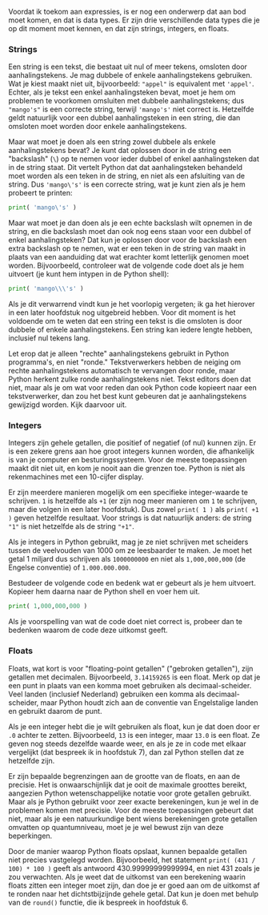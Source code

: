 Voordat ik toekom aan expressies, is er nog een onderwerp dat aan bod
moet komen, en dat is data types. Er zijn drie verschillende data types
die je op dit moment moet kennen, en dat zijn strings, integers, en
floats.

### Strings

Een string is een tekst, die bestaat uit nul of meer tekens, omsloten
door aanhalingstekens. Je mag dubbele of enkele aanhalingstekens
gebruiken. Wat je kiest maakt niet uit, bijvoorbeeld: `"appel"` is
equivalent met `'appel'`. Echter, als je tekst een enkel aanhalingsteken
bevat, moet je hem om problemen te voorkomen omsluiten met dubbele
aanhalingstekens; dus `"mango's"` is een correcte string, terwijl
`'mango's'` niet correct is. Hetzelfde geldt natuurlijk voor een dubbel
aanhalingsteken in een string, die dan omsloten moet worden door enkele
aanhalingstekens.

Maar wat moet je doen als een string zowel dubbele als enkele
aanhalingstekens bevat? Je kunt dat oplossen door in de string een
"backslash" (`\`) op te nemen voor ieder dubbel of enkel aanhalingsteken
dat in de string staat. Dit vertelt Python dat dat aanhalingsteken
behandeld moet worden als een teken in de string, en niet als een
afsluiting van de string. Dus `'mango\'s'` is een correcte string, wat
je kunt zien als je hem probeert te printen:

```python
print( 'mango\'s' )
```

Maar wat moet je dan doen als je een echte backslash wilt opnemen in de
string, en die backslash moet dan ook nog eens staan voor een dubbel of
enkel aanhalingsteken? Dat kun je oplossen door voor de backslash een
extra backslash op te nemen, wat er een teken in de string van maakt in
plaats van een aanduiding dat wat erachter komt letterlijk genomen moet
worden. Bijvoorbeeld, controleer wat de volgende code doet als je hem
uitvoert (je kunt hem intypen in de Python shell):

```python
print( 'mango\\\'s' )
```

Als je dit verwarrend vindt kun je het voorlopig vergeten; ik ga het
hierover in een later hoofdstuk nog uitgebreid hebben. Voor dit moment
is het voldoende om te weten dat een string een tekst is die omsloten is
door dubbele of enkele aanhalingstekens. Een string kan iedere lengte
hebben, inclusief nul tekens lang.

Let erop dat je alleen "rechte" aanhalingstekens gebruikt in Python
programma's, en niet "ronde." Tekstverwerkers hebben de neiging om
rechte aanhalingstekens automatisch te vervangen door ronde, maar Python
herkent zulke ronde aanhalingstekens niet. Tekst editors doen dat niet,
maar als je om wat voor reden dan ook Python code kopieert naar een
tekstverwerker, dan zou het best kunt gebeuren dat je aanhalingstekens
gewijzigd worden. Kijk daarvoor uit.

### Integers

Integers zijn gehele getallen, die positief of negatief (of nul) kunnen
zijn. Er is een zekere grens aan hoe groot integers kunnen worden, die
afhankelijk is van je computer en besturingssysteem. Voor de meeste
toepassingen maakt dit niet uit, en kom je nooit aan die grenzen toe.
Python is niet als rekenmachines met een 10-cijfer display.

Er zijn meerdere manieren mogelijk om een specifieke integer-waarde te
schrijven. `1` is hetzelfde als `+1` (er zijn nog meer manieren om `1`
te schrijven, maar die volgen in een later hoofdstuk). Dus zowel
`print( 1 )` als `print( +1 )` geven hetzelfde resultaat. Voor strings
is dat natuurlijk anders: de string `"1"` is niet hetzelfde als de
string `"+1"`.

Als je integers in Python gebruikt, mag je ze niet schrijven met
scheiders tussen de veelvouden van 1000 om ze leesbaarder te maken. Je
moet het getal 1 miljard dus schrijven als `1000000000` en niet als
`1,000,000,000` (de Engelse conventie) of `1.000.000.000`.

Bestudeer de volgende code en bedenk wat er gebeurt als je hem uitvoert.
Kopieer hem daarna naar de Python shell en voer hem uit.

```python
print( 1,000,000,000 )
```

Als je voorspelling van wat de code doet niet correct is, probeer dan te
bedenken waarom de code deze uitkomst geeft.

### Floats

Floats, wat kort is voor "floating-point getallen" ("gebroken
getallen"), zijn getallen met decimalen. Bijvoorbeeld, `3.14159265` is
een float. Merk op dat je een punt in plaats van een komma moet
gebruiken als decimaal-scheider. Veel landen (inclusief Nederland)
gebruiken een komma als decimaal-scheider, maar Python houdt zich aan de
conventie van Engelstalige landen en gebruikt daarom de punt.

Als je een integer hebt die je wilt gebruiken als float, kun je dat doen
door er `.0` achter te zetten. Bijvoorbeeld, `13` is een integer, maar
`13.0` is een float. Ze geven nog steeds dezelfde waarde weer, en als je
ze in code met elkaar vergelijkt (dat bespreek ik in hoofdstuk
7),
dan zal Python stellen dat ze hetzelfde zijn.

Er zijn bepaalde begrenzingen aan de grootte van de floats, en aan de
precisie. Het is onwaarschijnlijk dat je ooit de maximale groottes
bereikt, aangezien Python wetenschappelijke notatie voor grote getallen
gebruikt. Maar als je Python gebruikt voor zeer exacte berekeningen, kun
je wel in de problemen komen met precisie. Voor de meeste toepassingen
gebeurt dat niet, maar als je een natuurkundige bent wiens berekeningen
grote getallen omvatten op quantumniveau, moet je je wel bewust zijn van
deze beperkingen.

Door de manier waarop Python floats opslaat, kunnen bepaalde getallen
niet precies vastgelegd worden. Bijvoorbeeld, het statement
`print( (431 / 100) * 100 )` geeft als antwoord 430.99999999999994, en
niet 431 zoals je zou verwachten. Als je weet dat de uitkomst van een
berekening waarin floats zitten een integer moet zijn, dan doe je er
goed aan om de uitkomst af te ronden naar het dichtstbijzijnde gehele
getal. Dat kun je doen met behulp van de `round()` functie, die ik
bespreek in hoofdstuk
6.
